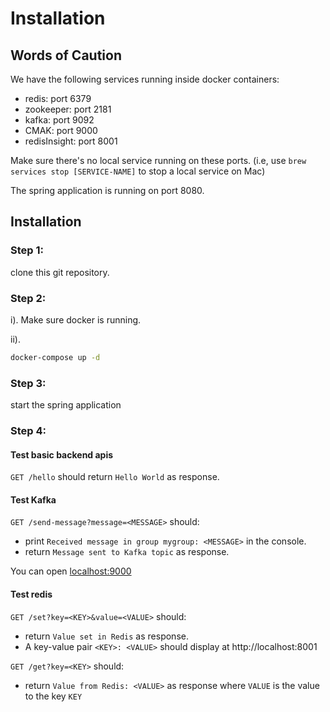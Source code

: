 # Installation

## Words of Caution
We have the following services running inside docker containers:
- redis: port 6379
- zookeeper: port 2181
- kafka: port 9092
- CMAK: port 9000
- redisInsight: port 8001

Make sure there's no local service running on these ports. (i.e, use `brew services stop [SERVICE-NAME]` to stop a local service on Mac)

The spring application is running on port 8080.

## Installation

### Step 1:
clone this git repository.

### Step 2:
i). Make sure docker is running.

ii). 
```bash
docker-compose up -d
```

### Step 3:
start the spring application

### Step 4:

#### Test basic backend apis
`GET /hello` should return `Hello World` as response.

#### Test Kafka
`GET /send-message?message=<MESSAGE>` should:
- print `Received message in group mygroup: <MESSAGE>` in the console.
- return `Message sent to Kafka topic` as response.

You can open [localhost:9000](http://localhost:9000)

#### Test redis
`GET /set?key=<KEY>&value=<VALUE>` should:
- return `Value set in Redis` as response.
- A key-value pair `<KEY>: <VALUE>` should display at http://localhost:8001

`GET /get?key=<KEY>` should:
- return `Value from Redis: <VALUE>` as response where `VALUE` is the value to the key `KEY`
